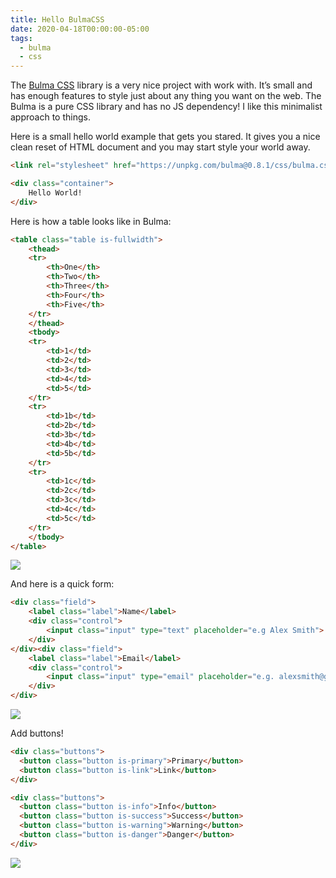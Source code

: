 ```yaml
---
title: Hello BulmaCSS
date: 2020-04-18T00:00:00-05:00
tags:
  - bulma
  - css
---
```



The [Bulma CSS](https://bulma.io/) library is a very nice project with work with. It’s small and has enough features to style just about any thing you want on the web. The Bulma is a pure CSS library and has no JS dependency! I like this minimalist approach to things.

Here is a small hello world example that gets you stared. It gives you a nice clean reset of HTML document and you may start style your world away.

```html
<link rel="stylesheet" href="https://unpkg.com/bulma@0.8.1/css/bulma.css">

<div class="container">
    Hello World!
</div>

```

Here is how a table looks like in Bulma:

```html
<table class="table is-fullwidth">
    <thead>
    <tr>
        <th>One</th>
        <th>Two</th>
        <th>Three</th>
        <th>Four</th>
        <th>Five</th>
    </tr>
    </thead>
    <tbody>
    <tr>
        <td>1</td>
        <td>2</td>
        <td>3</td>
        <td>4</td>
        <td>5</td>
    </tr>
    <tr>
        <td>1b</td>
        <td>2b</td>
        <td>3b</td>
        <td>4b</td>
        <td>5b</td>
    </tr>
    <tr>
        <td>1c</td>
        <td>2c</td>
        <td>3c</td>
        <td>4c</td>
        <td>5c</td>
    </tr>
    </tbody>
</table>
```

![](/build/images/posts/2020/bulma1.png)

And here is a quick form:

```html
<div class="field">
    <label class="label">Name</label>
    <div class="control">
        <input class="input" type="text" placeholder="e.g Alex Smith">
    </div>
</div><div class="field">
    <label class="label">Email</label>
    <div class="control">
        <input class="input" type="email" placeholder="e.g. alexsmith@gmail.com">
    </div>
</div>
```

![](/build/images/posts/2020/bulma2.png)

Add buttons!

```html
<div class="buttons">
  <button class="button is-primary">Primary</button>
  <button class="button is-link">Link</button>
</div>

<div class="buttons">
  <button class="button is-info">Info</button>
  <button class="button is-success">Success</button>
  <button class="button is-warning">Warning</button>
  <button class="button is-danger">Danger</button>
</div>
```

![](/build/images/posts/2020/bulma3.png)
